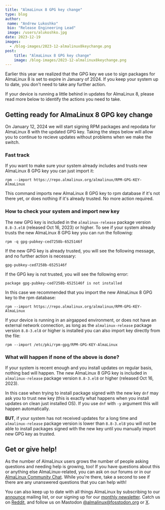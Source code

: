```yaml
---
title: "AlmaLinux 8 GPG key change"
type: blog
author: 
 name: "Andrew Lukoshko"
 bio: "Release Engineering Lead"
 image: /users/alukoshko.jpg
date: 2023-12-19
images:
  - /blog-images/2023-12-almalinux8keychange.png
post: 
    title: "AlmaLinux 8 GPG key change"
    image: /blog-images/2023-12-almalinux8keychange.png
---
```


Earlier this year we realized that the GPG key we use to sign packages for AlmaLinux 8 is set to expire in January of 2024. If you keep your system up to date, you don't need to take any further action.

If your device is running a little behind in updates for AlmaLinux 8, please read more below to identify the actions you need to take.


## Getting ready for AlmaLinux 8 GPG key change

On January 12, 2024 we will start signing RPM packages and repodata for AlmaLinux 8 with the updated GPG key. Taking the steps below will allow you  to continue to recieve updates without problems when we make the switch. 

### Fast track
If you want to make sure your system already includes and trusts new AlmaLinux 8 GPG key you can just import it:

```
rpm --import https://repo.almalinux.org/almalinux/RPM-GPG-KEY-AlmaLinux
```

This command imports new AlmaLinux 8 GPG key to rpm database if it's not there yet, or does nothing if it's already trusted. No more action required.

### How to check your system and import new key
The new GPG key is included in the `almalinux-release` package version `8.8-3.el8` (released Oct 16, 2023) or higher. To see if your system already trusts the new AlmaLinux 8 GPG key you can run the following:
```
rpm -q gpg-pubkey-ced7258b-6525146f
```
If the new GPG key is already trusted, you will see the following message, and no further action is necessary:
```
gpg-pubkey-ced7258b-6525146f
```
If the GPG key is not trusted, you will see the following error:
```
package gpg-pubkey-ced7258b-6525146f is not installed
```
In this case we recommended that you import the new AlmaLinux 8 GPG key to the rpm database:
```
rpm --import https://repo.almalinux.org/almalinux/RPM-GPG-KEY-AlmaLinux
```
If your device is running in an airgapped environment, or does not have an external network connection, as long as the `almalinux-release` package version `8.8-3.el8` or higher is installed you can also import key directly from the file:
```
rpm --import /etc/pki/rpm-gpg/RPM-GPG-KEY-AlmaLinux
```
### What will happen if none of the above is done?
If your system is recent enough and you install updates on regular basis, nothing bad will happen. The new AlmaLinux 8 GPG key is included in `almalinux-release` package version `8.8-3.el8` or higher (released Oct 16, 2023). 

In this case when trying to install package signed with the new key `dnf` may ask you to trust new key (this is exactly what happens when you install updates on clean just installed OS). If you use `dnf` with `-y` argument this will happen automatically.

**BUT**, if your system has not received updates for a long time and `almalinux-release` package version is lower than `8.8-3.el8` you will not be able to install packages signed with the new key until you manually import new GPG key as trusted. 

## Get or give help!

As the number of AlmaLinux users grows the number of people asking questions and needing help is growing, too! If you have questions about this or anything else AlmaLinux-related, you can ask on our forums or in our [AlmaLinux Community Chat](https://chat.almalinux.org/). While you're there, take a second to see if there are any unanswered questions that you can help with! 

You can also keep up to date with all things AlmaLinux by subscribing to our [announce](https://lists.almalinux.org/postorius/lists/announce.lists.almalinux.org/) mailing list, or our signing up for our [monthly newsletter](https://lists.almalinux.org/postorius/lists/newsletters.lists.almalinux.org/). Catch us on [Reddit](https://reddit.com/r/almalinux), and follow us on Mastodon [@almalinux@fosstodon.org](https://fosstodon.org/@almalinux) or [X](https://twitter.com/almalinux).